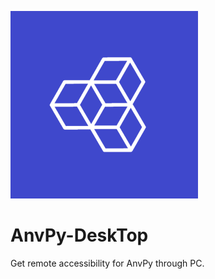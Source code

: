 ![AnvPy IDE](https://raw.githubusercontent.com/CodeStudio0/ADP/main/icon.png)
# AnvPy-DeskTop
Get remote accessibility for AnvPy through PC.
